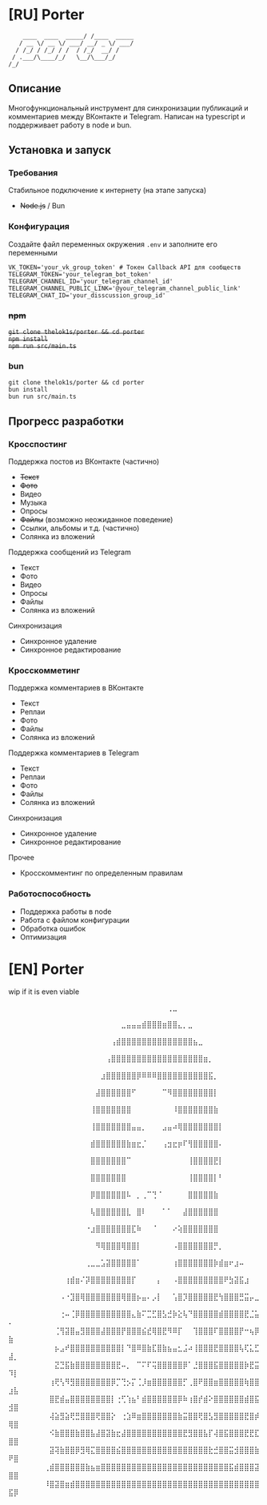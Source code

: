 # [RU] Porter
```
    ____  ____  _____/ /____  _____
   / __ \/ __ \/ ___/ __/ _ \/ ___/
  / /_/ / /_/ / /  / /_/  __/ /    
 / .___/\____/_/   \__/\___/_/     
/_/
```
## Описание
Многофункциональный инструмент для синхронизации публикаций и комментариев между ВКонтакте и Telegram. Написан на typescript и поддерживает работу в node и bun.
## Установка и запуск
### Требования
Стабильное подключение к интернету (на этапе запуска)
* ~~Node.js~~ / Bun
### Конфигурация
Создайте файл переменных окружения `.env` и заполните его переменными
```dotenv
VK_TOKEN='your_vk_group_token' # Токен Callback API для сообществ
TELEGRAM_TOKEN='your_telegram_bot_token'
TELEGRAM_CHANNEL_ID='your_telegram_channel_id'
TELEGRAM_CHANNEL_PUBLIC_LINK='@your_telegram_channel_public_link'
TELEGRAM_CHAT_ID='your_disscussion_group_id'
```

### ~~npm~~
~~`git clone thelok1s/porter && cd porter`  
`npm install`  
`npm run src/main.ts`~~
### bun
`git clone thelok1s/porter && cd porter`  
`bun install`  
`bun run src/main.ts`

## Прогресс разработки
### Кросспостинг
Поддержка постов из ВКонтакте (частично)
* ~~Текст~~
* ~~Фото~~
* Видео
* Музыка
* Опросы
* ~~Файлы~~ (возможно неожиданное поведение)
* Ссылки, альбомы и т.д. (частично)
* Солянка из вложений

Поддержка сообщений из Telegram  
* Текст
* Фото
* Видео
* Опросы
* Файлы
* Солянка из вложений

Синхронизация 
* Синхронное удаление
* Синхронное редактирование

### Кросскомметинг
Поддержка комментариев в ВКонтакте  
* Текст
* Реплаи
* Фото
* Файлы
* Солянка из вложений

Поддержка комментариев в Telegram  
* Текст
* Реплаи 
* Фото
* Файлы
* Солянка из вложений

Синхронизация
* Синхронное удаление
* Синхронное редактирование

Прочее
* Кросскомментинг по определенным правилам

### Работоспособность
* Поддержка работы в node
* Работа с файлом конфигурации
* Обработка ошибок
* Оптимизация

# [EN] Porter
wip if it is even viable

⠀⠀⠀⠀⠀⠀⠀⠀⠀⠀⠀⠀⠀⠀⠀⠀⠀⠀⠀⠀⠀⠀⠀⠀⠀⠀⠀⠀⠀⠀⠀⢀⣀⠀⠀⠀⠀⠀⠀⠀⠀⠀⠀⠀⠀⠀⠀⠀⠀⠀⠀⠀⠀⠀⠀⠀⠀⠀
⠀⠀⠀⠀⠀⠀⠀⠀⠀⠀⠀⠀⠀⠀⠀⠀⠀⠀⠀⠀⠀⠀⣀⣤⣤⣤⣾⣿⣿⣿⣶⣿⣿⣄⡀⣀⠀⠀⠀⠀⠀⠀⠀⠀⠀⠀⠀⠀⠀⠀⠀⠀⠀⠀⠀⠀⠀⠀
⠀⠀⠀⠀⠀⠀⠀⠀⠀⠀⠀⠀⠀⠀⠀⠀⠀⠀⠀⠀⢠⣾⣿⣿⣿⣿⣿⣿⣿⣿⣿⣿⣿⣿⣿⣿⣦⣀⠀⠀⠀⠀⠀⠀⠀⠀⠀⠀⠀⠀⠀⠀⠀⠀⠀⠀⠀⠀
⠀⠀⠀⠀⠀⠀⠀⠀⠀⠀⠀⠀⠀⠀⠀⠀⠀⠀⠀⢠⣿⣿⣿⣿⣿⣿⣿⣿⣿⣿⣿⣿⣿⣿⣿⣿⣿⣿⣶⡀⠀⠀⠀⠀⠀⠀⠀⠀⠀⠀⠀⠀⠀⠀⠀⠀⠀⠀
⠀⠀⠀⠀⠀⠀⠀⠀⠀⠀⠀⠀⠀⠀⠀⠀⠀⠀⣰⣿⣿⣿⣿⣿⣿⡿⠿⠿⠿⣿⣿⣿⣿⣿⣿⣿⣿⣿⣿⣯⡀⠀⠀⠀⠀⠀⠀⠀⠀⠀⠀⠀⠀⠀⠀⠀⠀⠀
⠀⠀⠀⠀⠀⠀⠀⠀⠀⠀⠀⠀⠀⠀⠀⠀⠀⣼⣿⣿⣿⣿⣿⣿⠋⠀⠀⠀⠀⠀⠉⠻⣿⣿⣿⣿⣿⣿⣿⣿⡇⠀⠀⠀⠀⠀⠀⠀⠀⠀⠀⠀⠀⠀⠀⠀⠀⠀
⠀⠀⠀⠀⠀⠀⠀⠀⠀⠀⠀⠀⠀⠀⠀⠀⢸⣿⣿⣿⣿⣿⣿⣿⠀⠀⠀⠀⠀⠀⠀⠀⠸⣿⣿⣿⣿⣿⣿⣿⣷⠀⠀⠀⠀⠀⠀⠀⠀⠀⠀⠀⠀⠀⠀⠀⠀⠀
⠀⠀⠀⠀⠀⠀⠀⠀⠀⠀⠀⠀⠀⠀⠀⠀⢸⣿⣿⣿⣿⣿⣿⣿⣤⣤⡀⠀⠀⠀⣠⣤⠴⢿⣿⣿⣿⣿⣿⣿⣿⡇⠀⠀⠀⠀⠀⠀⠀⠀⠀⠀⠀⠀⠀⠀⠀⠀
⠀⠀⠀⠀⠀⠀⠀⠀⠀⠀⠀⠀⠀⠀⠀⠀⣾⣿⣿⣿⣿⣿⣿⣷⣶⣖⡈⠀⠀⠀⢠⣲⣖⡶⠏⢻⣿⣿⣿⣿⣿⠄⠀⠀⠀⠀⠀⠀⠀⠀⠀⠀⠀⠀⠀⠀⠀⠀
⠀⠀⠀⠀⠀⠀⠀⠀⠀⠀⠀⠀⠀⠀⠀⠀⣿⣿⣿⣿⣿⣿⣿⠉⠀⠀⠀⠀⠀⠀⠀⠀⠀⠀⠀⢸⣿⣿⣿⣿⣟⡇⠀⠀⠀⠀⠀⠀⠀⠀⠀⠀⠀⠀⠀⠀⠀⠀
⠀⠀⠀⠀⠀⠀⠀⠀⠀⠀⠀⠀⠀⠀⠀⠀⣿⣿⣿⣿⣿⣿⣿⠀⠀⠀⠀⠀⠀⠀⠀⠀⠀⠀⠀⢸⣿⣿⣿⣿⡇⠃⠀⠀⠀⠀⠀⠀⠀⠀⠀⠀⠀⠀⠀⠀⠀⠀
⠀⠀⠀⠀⠀⠀⠀⠀⠀⠀⠀⠀⠀⠀⠀⠀⡿⣿⣿⣿⣿⣿⣿⠧⠀⡀⢀⠉⢙⠈⠀⠀⠀⠀⠀⣿⣿⣿⣿⣿⣷⠀⠀⠀⠀⠀⠀⠀⠀⠀⠀⠀⠀⠀⠀⠀⠀⠀
⠀⠀⠀⠀⠀⠀⠀⠀⠀⠀⠀⠀⠀⠀⠀⠀⢧⣿⣿⣿⣿⣿⣿⣇⠀⣿⠇⠀⠀⠀⠁⠁⠀⠀⣼⣿⣿⣿⣿⣿⣿⠀⠀⠀⠀⠀⠀⠀⠀⠀⠀⠀⠀⠀⠀⠀⠀⠀
⠀⠀⠀⠀⠀⠀⠀⠀⠀⠀⠀⠀⠀⠀⠀⠐⣰⣿⣿⣿⣿⣿⣿⣿⣏⠷⠀⠀⠈⠀⠀⠀⠔⢵⣿⣿⣿⣿⣿⣿⣿⠀⠀⠀⠀⠀⠀⠀⠀⠀⠀⠀⠀⠀⠀⠀⠀⠀
⠀⠀⠀⠀⠀⠀⠀⠀⠀⠀⠀⠀⠀⠀⠀⠀⠀⠻⢿⣿⣿⣿⢿⣿⣿⡇⠀⠀⠀⠀⠀⠀⠠⣿⣿⣿⣿⣿⣿⣿⡛⡀⠀⠀⠀⠀⠀⠀⠀⠀⠀⠀⠀⠀⠀⠀⠀⠀
⠀⠀⠀⠀⠀⠀⠀⠀⠀⠀⠀⠀⠀⠀⠀⢀⣀⣀⣡⣽⣿⣿⣿⣿⣿⠁⠀⠀⠀⠀⠀⠀⢰⣿⣿⣿⣿⣿⣿⣿⡷⣾⣶⠖⣰⠤⠀⠀⠀⠀⠀⠀⠀⠀⠀⠀⠀⠀
⠀⠀⠀⠀⠀⠀⠀⠀⠀⠀⠀⢰⣾⣶⠌⡽⣿⣿⣿⣿⣿⣿⣿⣿⡏⠀⠀⠀⠀⡄⠀⠀⠠⣿⣿⣿⣿⣿⣿⣿⣿⣿⠟⣳⣽⣯⣰⠀⠀⠀⠀⠀⠀⠀⠀⠀⠀⠀
⠀⠀⠀⠀⠀⠀⠀⠀⠀⠀⠠⠐⣹⣿⢿⣿⣿⣿⣿⣿⣿⣿⢿⣿⣿⡦⣤⠄⡠⡇⠀⠀⢡⣿⡹⣿⣿⣿⣿⣿⣟⢳⣿⣿⣿⣛⣭⡤⣀⠀⠀⠀⠀⠀⠀⠀⠀⠀
⠀⠀⠀⠀⠀⠀⠀⠀⠀⠀⢐⠤⢈⡿⣿⣿⣿⣿⣿⣿⣿⣿⣿⣿⣄⣷⠍⣉⣋⣿⣣⣚⡷⣕⢧⠙⣿⣿⣿⣿⣿⣾⣿⣿⣿⣿⣟⣈⣥⠄⠀⠀⠀⠀⠀⠀⠀⠀
⠀⠀⠀⠀⠀⠀⠀⠀⠀⢈⢻⣽⣿⣤⣻⣿⣿⣿⣼⣿⣿⣿⡟⣿⣿⣿⣮⣞⢿⣿⣟⠻⠿⡏⠀⠀⢹⣿⣿⣿⠏⣿⣿⣿⣿⡟⠒⢦⡿⣷⠀⠀⠀⠀⠀⠀⠀⠀
⠀⠀⠀⠀⠀⠀⠀⠀⠀⡦⣠⠞⣿⣿⣿⣿⣿⣿⣿⣿⣿⣿⡇⠙⣿⠿⣿⣷⣏⣿⣷⣦⣤⣂⣨⠴⢸⣿⣿⣿⣟⣿⣿⣿⣿⢧⢏⣅⣋⣼⡀⠀⠀⠀⠀⠀⠀⠀
⠀⠀⠀⠀⠀⠀⠀⠀⠀⣝⣙⣯⣷⣿⣿⣿⣿⣿⣿⣿⣿⣟⠤⡀⠀⠉⠍⠏⢭⣿⣿⣿⣿⣿⡿⠁⣘⣿⣿⣿⣯⣿⣿⣿⣿⣿⡷⣟⣭⠹⡇⠀⠀⠀⠀⠀⠀⠀
⠀⠀⠀⠀⠀⠀⠀⠀⢰⢟⢣⠻⣻⣿⣿⣿⣿⣿⣿⣿⡿⡉⢙⡢⡍⢈⡸⣶⣿⣿⣿⣿⣿⣿⡋⢀⣿⠟⣿⣿⣶⣿⣿⣿⣿⣿⢷⣿⣿⣰⣧⠀⠀⠀⠀⠀⠀⠀
⠀⠀⠀⠀⠀⠀⠀⠀⣿⣟⣾⣤⣿⣿⣿⣿⣿⣿⣿⣿⡇⢐⢋⢱⣦⠃⣾⣿⣿⣿⣿⣿⣿⡿⠷⢰⣿⡞⣾⠕⣿⣿⣿⣿⣿⣿⣾⣿⣯⣺⣿⠀⠀⠀⠀⠀⠀⠀
⠀⠀⠀⠀⠀⠀⠀⠀⢼⣵⣻⣵⢟⣛⣿⣿⣿⢟⣿⣿⡕⠀⢐⣱⠿⣶⣿⣿⣿⣿⣿⣿⣿⣷⣭⣿⣿⢟⣿⣣⣻⣿⣿⣿⣿⣿⣟⣿⡾⢿⣿⠀⠀⠀⠀⠀⠀⠀
⠀⠀⠀⠀⠀⠀⠀⠀⠪⣷⣿⣿⣿⣷⣿⣿⣧⣼⣿⣽⣷⣖⣼⣿⣿⣿⣿⣿⣿⣿⣿⣿⣿⣿⣟⣻⣿⣿⣧⡏⢼⣿⣯⣿⣿⣿⣟⣟⣏⣿⣿⠀⠀⠀⠀⠀⠀⠀
⠀⠀⠀⠀⠀⠀⠀⠀⣽⢽⣷⣿⣿⡿⣻⢿⣍⣿⣿⣿⣿⣮⣿⣿⣿⣿⣿⣿⣿⣿⣿⣿⣿⣿⣿⣿⣿⣿⣿⣗⣚⣿⣿⣭⣺⣿⣿⣿⣷⠟⣿⠀⠀⠀⠀⠀⠀⠀
⠀⠀⠀⠀⠀⠀⠀⢀⣾⣿⣿⣿⣿⣿⣿⣷⣦⣶⣿⣿⣿⣿⣿⣿⣿⣿⣿⣿⣿⣿⣿⣿⣿⣿⣿⣿⣿⣿⣿⣿⣿⣿⣿⣯⣾⣿⣿⣿⣽⣿⣿⠀⠀⠀⠀⠀⠀⠀
⠀⠀⠀⠀⠀⠀⠀⠸⣿⣽⣿⣶⣾⣿⣿⣿⣿⣿⣿⣿⣿⣿⣿⣿⣿⣿⣿⣿⣿⣿⣿⣿⣿⣿⣿⣿⣿⣿⣿⣿⣿⣿⣿⣿⣿⣿⣿⣿⣿⣯⡿⠀⠀⠀⠀⠀⠀⠀
